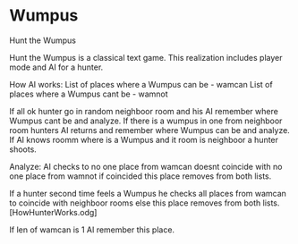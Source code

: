 # Wumpus
Hunt the Wumpus

Hunt the Wumpus is a classical text game.
This realization includes player mode and AI for a hunter.

How AI works:
List of places where a Wumpus can be   -   wamcan
List of places where a Wumpus cant be  -   wamnot


If all ok hunter go in random neighboor room and his AI remember where Wumpus cant be and analyze.
If there is a wumpus in one from neighboor room hunters AI returns and remember where Wumpus can be and analyze.
If AI knows roomm where is a Wumpus and it room is neighboor a hunter shoots.

  Analyze:
  AI checks to no one place from wamcan doesnt coincide with no one place from wamnot if coincided this place removes from both lists.
  
  If a hunter second time feels a Wumpus he checks all places from wamcan to coincide with neighboor rooms else this place removes from both lists.
  [HowHunterWorks.odg]
  
  If len of wamcan is 1 AI remember this place.

